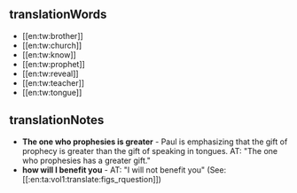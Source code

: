 ## translationWords

* [[en:tw:brother]]
* [[en:tw:church]]
* [[en:tw:know]]
* [[en:tw:prophet]]
* [[en:tw:reveal]]
* [[en:tw:teacher]]
* [[en:tw:tongue]]

## translationNotes

* **The one who prophesies is greater** - Paul is emphasizing that the gift of prophecy is greater than the gift of speaking in tongues. AT: "The one who prophesies has a greater gift."
* **how will I benefit you** - AT: "I will not benefit you" (See: [[:en:ta:vol1:translate:figs_rquestion]])
